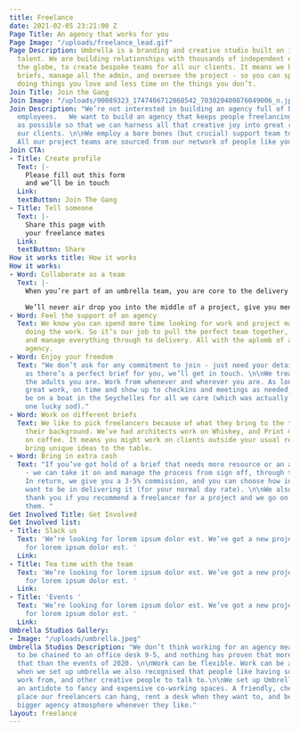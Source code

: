 ```yaml
---
title: Freelance
date: 2021-02-05 23:21:00 Z
Page Title: An agency that works for you
Page Image: "/uploads/freelance_lead.gif"
Page Description: Umbrella is a branding and creative studio built on independent
  talent. We are building relationships with thousands of independent experts across
  the globe, to create bespoke teams for all our clients. It means we bring in the
  briefs, manage all the admin, and oversee the project - so you can spend more time
  doing things you love and less time on the things you don’t.
Join Title: Join the Gang
Join Image: "/uploads/90089323_1747406712068542_703020400876049006_n.jpg"
Join Description: "We’re not interested in building an agency full of bored and overworked
  employees.   We want to build an agency that keeps people freelancing for as long
  as possible so that we can harness all that creative joy into great results for
  our clients. \n\nWe employ a bare bones (but crucial) support team to keep us operating.
  All our project teams are sourced from our network of people like you."
Join CTA:
- Title: Create profile
  Text: |-
    Please fill out this form
    and we’ll be in touch
  Link: 
  textButton: Join The Gang
- Title: Tell someone
  Text: |-
    Share this page with
    your freelance mates
  Link: 
  textButton: Share
How it works title: How it works
How it works:
- Word: Collaborate as a team
  Text: |-
    When you’re part of an umbrella team, you are core to the delivery of the project and a hugely important asset to our client. The clients will get to know you. The team will rely on you. And we will, hopefully, grow very fond of you.

    We’ll never air drop you into the middle of a project, give you menial tasks to deliver, and not remember your name!
- Word: Feel the support of an agency
  Text: We know you can spend more time looking for work and project managing it than
    doing the work. So it’s our job to pull the perfect team together, oversee concepts
    and manage everything through to delivery. All with the aplomb of a traditional
    agency.
- Word: Enjoy your freedom
  Text: "We don’t ask for any commitment to join - just need your details. As soon
    as there’s a perfect brief for you, we’ll get in touch. \n\nWe treat you like
    the adults you are. Work from whenever and wherever you are. As long as you deliver
    great work, on time and show up to checkins and meetings as needed, you could
    be on a boat in the Seychelles for all we care (which was actually the case for
    one lucky sod)."
- Word: Work on different briefs
  Text: We like to pick freelancers because of what they bring to the table, not just
    their background. We’ve had architects work on Whiskey, and Print makers work
    on coffee. It means you might work on clients outside your usual remit and hopefully
    bring unique ideas to the table.
- Word: Bring in extra cash
  Text: "If you’ve got hold of a brief that needs more resource or an agency delivery
    - we can take it on and manage the process from sign off, through to production.
    In return, we give you a 3-5% commission, and you can choose how involved you
    want to be in delivering it (for your normal day rate). \n\nWe also offer a £50
    thank you if you recommend a freelancer for a project and we go on to contract
    them. "
Get Involved Title: Get Involved
Get Involved list:
- Title: Slack us
  Text: 'We’re looking for lorem ipsum dolor est. We’ve got a new project. We’re looking
    for lorem ipsum dolor est. '
  Link: 
- Title: Tea time with the team
  Text: 'We’re looking for lorem ipsum dolor est. We’ve got a new project. We’re looking
    for lorem ipsum dolor est. '
  Link: 
- Title: 'Events '
  Text: 'We’re looking for lorem ipsum dolor est. We’ve got a new project. We’re looking
    for lorem ipsum dolor est. '
  Link: 
Umbrella Studios Gallery:
- Image: "/uploads/umbrella.jpeg"
Umbrella Studios Description: "We don’t think working for an agency means you need
  to be chained to an office desk 9-5, and nothing has proven that more appropriately
  that than the events of 2020. \n\nWork can be flexible. Work can be anywhere. \n\nBut
  when we set up umbrella we also recognised that people like having somewhere to
  work from, and other creative people to talk to.\n\nWe set up Umbrella Studios as
  an antidote to fancy and expensive co-working spaces. A friendly, cheap and informal
  place our freelancers can hang, rent a desk when they want to, and be part of a
  bigger agency atmosphere whenever they like."
layout: freelance
---
```


